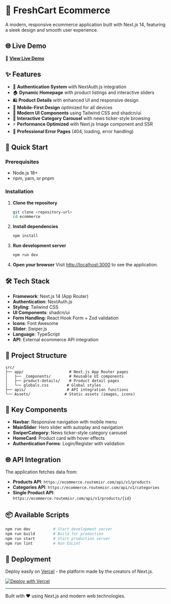 # 🛒 FreshCart Ecommerce

A modern, responsive ecommerce application built with Next.js 14, featuring a sleek design and smooth user experience.

## 🌐 Live Demo

🔗 **[View Live Demo](https://ecommerce-silk-seven-24.vercel.app/)**

## ✨ Features

- 🔐 **Authentication System** with NextAuth.js integration
- 🏠 **Dynamic Homepage** with product listings and interactive sliders
- 🛍️ **Product Details** with enhanced UI and responsive design
- 📱 **Mobile-First Design** optimized for all devices
- 🎨 **Modern UI Components** using Tailwind CSS and shadcn/ui
- 🔄 **Interactive Category Carousel** with news ticker-style browsing
- ⚡ **Performance Optimized** with Next.js Image component and SSR
- 🎯 **Professional Error Pages** (404, loading, error handling)

## 🚀 Quick Start

### Prerequisites
- Node.js 18+ 
- npm, yarn, or pnpm

### Installation

1. **Clone the repository**
   ```bash
   git clone <repository-url>
   cd ecommerce
   ```

2. **Install dependencies**
   ```bash
   npm install
   ```

3. **Run development server**
   ```bash
   npm run dev
   ```

4. **Open your browser**
   Visit [http://localhost:3000](http://localhost:3000) to see the application.

## 🛠️ Tech Stack

- **Framework**: Next.js 14 (App Router)
- **Authentication**: NextAuth.js
- **Styling**: Tailwind CSS
- **UI Components**: shadcn/ui
- **Form Handling**: React Hook Form + Zod validation
- **Icons**: Font Awesome
- **Slider**: Swiper.js
- **Language**: TypeScript
- **API**: External ecommerce API integration

## 📁 Project Structure

```
src/
├── app/                    # Next.js App Router pages
│   ├── _Components/        # Reusable UI components
│   ├── product-details/    # Product detail pages
│   └── globals.css        # Global styles
├── apis/                  # API integration functions
└── Assets/               # Static assets (images, icons)
```

## 🎨 Key Components

- **Navbar**: Responsive navigation with mobile menu
- **MainSlider**: Hero slider with autoplay and navigation
- **SwiperCategory**: News ticker-style category carousel
- **HomeCard**: Product card with hover effects
- **Authentication Forms**: Login/Register with validation

## 🌐 API Integration

The application fetches data from:
- **Products API**: `https://ecommerce.routemisr.com/api/v1/products`
- **Categories API**: `https://ecommerce.routemisr.com/api/v1/categories`
- **Single Product API**: `https://ecommerce.routemisr.com/api/v1/products/{id}`

## 📦 Available Scripts

```bash
npm run dev          # Start development server
npm run build        # Build for production
npm run start        # Start production server
npm run lint         # Run ESLint
```

## 🚢 Deployment

Deploy easily on [Vercel](https://vercel.com/new) - the platform made by the creators of Next.js.

[![Deploy with Vercel](https://vercel.com/button)](https://vercel.com/new)

---

Built with ❤️ using Next.js and modern web technologies.
